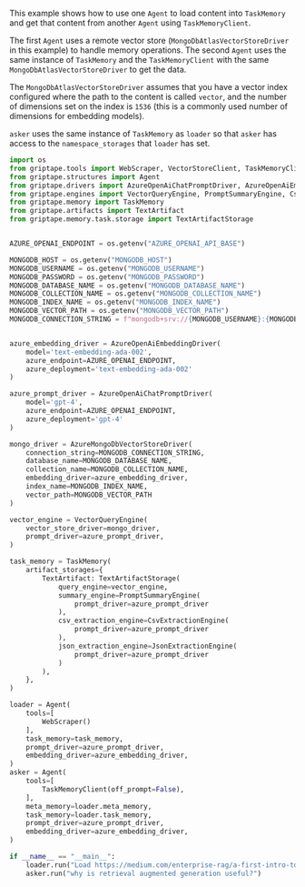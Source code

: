 This example shows how to use one `Agent` to load content into `TaskMemory` and get that content from another `Agent` using `TaskMemoryClient`.

The first `Agent` uses a remote vector store (`MongoDbAtlasVectorStoreDriver` in this example) to handle memory operations. The second `Agent` uses the same instance of `TaskMemory` and the `TaskMemoryClient` with the same `MongoDbAtlasVectorStoreDriver` to get the data.

The `MongoDbAtlasVectorStoreDriver` assumes that you have a vector index configured where the path to the content is called `vector`, and the number of dimensions set on the index is `1536` (this is a commonly used number of dimensions for embedding models).

`asker` uses the same instance of `TaskMemory` as `loader` so that `asker` has access to the `namespace_storages` that `loader` has set.

```python
import os
from griptape.tools import WebScraper, VectorStoreClient, TaskMemoryClient
from griptape.structures import Agent
from griptape.drivers import AzureOpenAiChatPromptDriver, AzureOpenAiEmbeddingDriver, AzureMongoDbVectorStoreDriver
from griptape.engines import VectorQueryEngine, PromptSummaryEngine, CsvExtractionEngine, JsonExtractionEngine
from griptape.memory import TaskMemory 
from griptape.artifacts import TextArtifact
from griptape.memory.task.storage import TextArtifactStorage


AZURE_OPENAI_ENDPOINT = os.getenv("AZURE_OPENAI_API_BASE")

MONGODB_HOST = os.getenv("MONGODB_HOST")
MONGODB_USERNAME = os.getenv("MONGODB_USERNAME")
MONGODB_PASSWORD = os.getenv("MONGODB_PASSWORD")
MONGODB_DATABASE_NAME = os.getenv("MONGODB_DATABASE_NAME")
MONGODB_COLLECTION_NAME = os.getenv("MONGODB_COLLECTION_NAME")
MONGODB_INDEX_NAME = os.getenv("MONGODB_INDEX_NAME")
MONGODB_VECTOR_PATH = os.getenv("MONGODB_VECTOR_PATH")
MONGODB_CONNECTION_STRING = f"mongodb+srv://{MONGODB_USERNAME}:{MONGODB_PASSWORD}@{MONGODB_HOST}/{MONGODB_DATABASE_NAME}?tls=true&authMechanism=SCRAM-SHA-256&retrywrites=false&maxIdleTimeMS=120000"


azure_embedding_driver = AzureOpenAiEmbeddingDriver(
    model='text-embedding-ada-002',
    azure_endpoint=AZURE_OPENAI_ENDPOINT,
    azure_deployment='text-embedding-ada-002'
)

azure_prompt_driver = AzureOpenAiChatPromptDriver(
    model='gpt-4',
    azure_endpoint=AZURE_OPENAI_ENDPOINT,
    azure_deployment='gpt-4'
)

mongo_driver = AzureMongoDbVectorStoreDriver(
    connection_string=MONGODB_CONNECTION_STRING,
    database_name=MONGODB_DATABASE_NAME,
    collection_name=MONGODB_COLLECTION_NAME,
    embedding_driver=azure_embedding_driver,
    index_name=MONGODB_INDEX_NAME,
    vector_path=MONGODB_VECTOR_PATH
)

vector_engine = VectorQueryEngine(
    vector_store_driver=mongo_driver,
    prompt_driver=azure_prompt_driver,
)

task_memory = TaskMemory(
    artifact_storages={
        TextArtifact: TextArtifactStorage(
            query_engine=vector_engine,
            summary_engine=PromptSummaryEngine(
                prompt_driver=azure_prompt_driver
            ),
            csv_extraction_engine=CsvExtractionEngine(
                prompt_driver=azure_prompt_driver
            ),
            json_extraction_engine=JsonExtractionEngine(
                prompt_driver=azure_prompt_driver
            )
        ),
    },
)

loader = Agent(
    tools=[
        WebScraper()
    ],
    task_memory=task_memory,
    prompt_driver=azure_prompt_driver,
    embedding_driver=azure_embedding_driver,
)
asker = Agent(
    tools=[
        TaskMemoryClient(off_prompt=False),
    ],
    meta_memory=loader.meta_memory,
    task_memory=loader.task_memory,
    prompt_driver=azure_prompt_driver,
    embedding_driver=azure_embedding_driver,
)

if __name__ == "__main__":
    loader.run("Load https://medium.com/enterprise-rag/a-first-intro-to-complex-rag-retrieval-augmented-generation-a8624d70090f")
    asker.run("why is retrieval augmented generation useful?")
```
